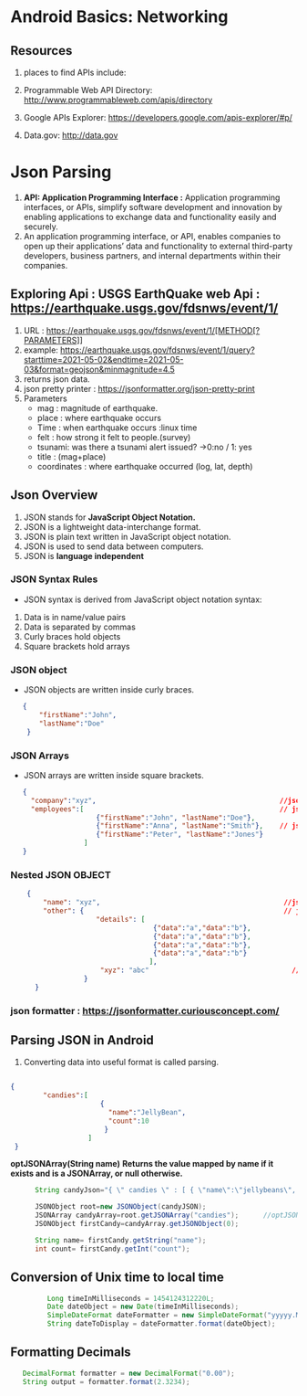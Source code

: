 # Android Basics: Networking

## Resources

1. places to find APIs include:

2. Programmable Web API Directory: http://www.programmableweb.com/apis/directory

3. Google APIs Explorer: https://developers.google.com/apis-explorer/#p/

4. Data.gov: http://data.gov


# Json Parsing

1. **API: Application Programming Interface :** Application programming interfaces, or APIs, simplify software development and innovation by enabling applications to exchange data and functionality easily and securely.
2. An application programming interface, or API, enables companies to open up their applications’ data and functionality to external     third-party developers, business partners, and internal departments within their companies. 


## Exploring Api : **USGS EarthQuake web Api** : https://earthquake.usgs.gov/fdsnws/event/1/
1. URL : https://earthquake.usgs.gov/fdsnws/event/1/[METHOD[?PARAMETERS]]
2. example: https://earthquake.usgs.gov/fdsnws/event/1/query?starttime=2021-05-02&endtime=2021-05-03&format=geojson&minmagnitude=4.5
3. returns json data.
4. json pretty printer : https://jsonformatter.org/json-pretty-print
5. Parameters
    * mag : magnitude of earthquake.
    * place : where earthquake occurs
    * Time : when earthquake occurs :linux time
    * felt : how strong it felt to people.(survey)
    * tsunami: was there a tsunami alert issued? ->0:no / 1: yes 
    * title : (mag+place)
    * coordinates : where earthquake occurred (log, lat, depth)
## Json Overview
1. JSON stands for **JavaScript Object Notation.**
2. JSON is a lightweight data-interchange format.
3. JSON is plain text written in JavaScript object notation.
4. JSON is used to send data between computers.
5. JSON is **language independent**

### JSON Syntax Rules
* JSON syntax is derived from JavaScript object notation syntax:
1. Data is in name/value pairs
2. Data is separated by commas
3. Curly braces hold objects
4. Square brackets hold arrays

### JSON object
* JSON objects are written inside curly braces.
```json
   {
       "firstName":"John", 
       "lastName":"Doe"
    }
```

### JSON Arrays
* JSON arrays are written inside square brackets.
``` json
   {
     "company":"xyz",                                             //json primitive
     "employees":[                                                // json array
                     {"firstName":"John", "lastName":"Doe"},
                     {"firstName":"Anna", "lastName":"Smith"},    // json object
                     {"firstName":"Peter", "lastName":"Jones"}
                  ]
   }
```
### Nested JSON OBJECT
```json
    {
        "name": "xyz",                                             //json primitive
        "other": {                                                 // json object
                     "details": [
                                   {"data":"a","data":"b"},        
                                   {"data":"a","data":"b"},        
                                   {"data":"a","data":"b"},
                                   {"data":"a","data":"b"}         
                                  ],
                      "xyz": "abc"                                   //json primitive
                  }
      }
```

### json formatter : https://jsonformatter.curiousconcept.com/

## Parsing JSON in Android
1. Converting data into useful format is called parsing.
```json

{
        "candies":[
                      {
                        "name":"JellyBean",
                        "count":10
                       }
                   ]
 }
```

**optJSONArray(String name)**
**Returns the value mapped by name if it exists and is a JSONArray, or null otherwise.**
```java
      String candyJson="{ \" candies \" : [ { \"name\":\"jellybeans\", \"count\" : 10 }] }";

      JSONObject root=new JSONObject(candyJSON);
      JSONArray candyArray=root.getJSONArray("candies");      //optJSONArray can be used here incase of unsurety about key name.
      JSONObject firstCandy=candyArray.getJSONObject(0);

      String name= firstCandy.getString("name");
      int count= firstCandy.getInt("count");
```

## Conversion of Unix time to local time

```java
         Long timeInMilliseconds = 1454124312220L;
         Date dateObject = new Date(timeInMilliseconds);
         SimpleDateFormat dateFormatter = new SimpleDateFormat("yyyyy.MMMM.dd hh:mm aaa");
         String dateToDisplay = dateFormatter.format(dateObject);
```

## Formatting Decimals

```java
   DecimalFormat formatter = new DecimalFormat("0.00");
   String output = formatter.format(2.3234);
```




